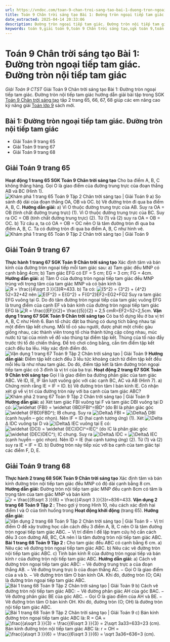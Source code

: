 ```yaml
---
url: https://vndoc.com/toan-9-chan-troi-sang-tao-bai-1-duong-tron-ngoai-tiep-tam-giac-duong-tron-noi-tiep-tam-giac-335523
title: Toán 9 Chân trời sáng tạo Bài 1: Đường tròn ngoại tiếp tam giác. Đường tròn nội tiếp tam giác - Giải Toán 9 CTST - VnDoc.com
date_extracted: 2025-04-14 20:33:06
description: Đường tròn ngoại tiếp tam giác. Đường tròn nội tiếp tam giác hướng dẫn giải chi tiết các câu hỏi và bài tập trong SGK Toán 9 CTST tập 2.
keywords: toán 9,giải toán 9,toán 9 Chân trời sáng tạo,sgk toán 9,toán lớp 9,toán lớp 9 Chân trời sáng tạo,sgk toán 9 Chân trời sáng tạo,toán 9 ctst,giải sgk toán 9 Chân trời sáng tạo,toán 9 Chân trời sáng tạo tập 2,giải bài tập toán 9 Chân trời sáng tạo,Bài 1 Đường tròn ngoại tiếp tam giác. Đường tròn nội tiếp tam giác,toán 9 Chân trời sáng tạo tập 2 trang 67,toán 9 Chân trời sáng tạo tập 2 trang 68
---
```


# Toán 9 Chân trời sáng tạo Bài 1: Đường tròn ngoại tiếp tam giác. Đường tròn nội tiếp tam giác
 _Giải Toán 9 CTST_
Giải Toán 9 Chân trời sáng tạo Bài 1: Đường tròn ngoại tiếp tam giác. Đường tròn nội tiếp tam giác hướng dẫn giải bài tập trong SGK [Toán 9 Chân trời sáng tạo](<https://vndoc.com/toan-9-chan-troi-sang-tao>) tập 2 trang 65, 66, 67, 68 giúp các em nâng cao kỹ năng giải [Toán lớp 9](<https://vndoc.com/toan-lop9>) sách mới.
## Bài 1: Đường tròn ngoại tiếp tam giác. Đường tròn nội tiếp tam giác
  * Giải Toán 9 trang 65
  * Giải Toán 9 trang 67
  * Giải Toán 9 trang 68

## **Giải Toán 9 trang 65**
**Hoạt động 1 trang 65 SGK Toán 9 Chân trời sáng tạo**
Cho ba điểm A, B, C không thẳng hàng. Gọi O là giao điểm của đường trung trực của đoạn thẳng AB và BC \(Hình 1\).
![Khám phá 1 trang 65 Toán 9 Tập 2 Chân trời sáng tạo | Giải Toán 9](https://i.vdoc.vn/data/image/2025/01/24/kham-pha-1-trang-65-toan-9-tap-2.png)
a\) So sánh độ dài của đoạn thẳng OA, OB và OC.
b\) Vẽ đường tròn đi qua ba điểm A, B, C.
**Hướng dẫn giải:**
a\) Vì O thuộc đường trung trực của AB.
Suy ra OA = OB \(tính chất đường trung trực\) \(1\).
Vì O thuộc đường trung trực của BC.
Suy ra OC = OB \(tính chất đường trung trực\) \(2\).
Từ \(1\) và \(2\) suy ra OA = OB = OC.
b\) Từ câu a, ta có OA = OB = OC nên O là tâm đường tròn đi qua ba điểm A, B, C.
Ta có đường tròn đi qua ba điểm A, B, C như hình vẽ.
![Khám phá 1 trang 65 Toán 9 Tập 2 Chân trời sáng tạo | Giải Toán 9](https://i.vdoc.vn/data/image/2025/01/24/kham-pha-1-trang-65-toan-9-tap-2-1.png)
## **Giải Toán 9 trang 67**
**Thực hành 1 trang 67 SGK Toán 9 Chân trời sáng tạo**
Xác định tâm và bán kính của đường tròn ngoại tiếp mỗi tam giác sau:
a\) Tam giác đều MNP có cạnh bằng 4cm;
b\) Tam giác EFG có EF = 5 cm; EG = 3 cm; FG = 4cm.
**Hướng dẫn giải:**
a\) Tâm O của đường tròn ngoại tiếp tam giác đều MNP trùng với trọng tâm của tam giác MNP và có bán kính là ![R = \\frac{{4\\sqrt 3 }}{3}](https://i.vdoc.vn/data/image/blank.png)R=433.
b\) Ta có: ![{5^2} = {3^2} + {4^2}](https://i.vdoc.vn/data/image/blank.png)52=32+42 nên ![E{F^2} = E{G^2} + F{G^2}](https://i.vdoc.vn/data/image/blank.png)EF2=EG2+FG2
Suy ra tam giác EFG vuông tại G.
Do đó tâm đường tròn ngoại tiếp của tam giác vuông EFG là trung điểm của cạnh EF và bán kính của đường tròn ngoại tiếp tam giác EFG là ![R = \\frac{{EF}}{2}= \\frac{{5}}{2} = 2,5 cm](https://i.vdoc.vn/data/image/blank.png)R=EF2=52=2,5cm.
**Vận dụng 1 trang 67 SGK Toán 9 Chân trời sáng tạo**
Có ba tổ dựng lều ở ba vị trí A, B, C như Hình 6. Ban tổ chức đặt ba thùng có dung tích bằng nhau tại một điểm tập kết chung. Mỗi tổ có sáu người, được phát một chiếc gàu giống nhau, các thành viên trong tổ chia thành từng cặp cõng nhau, múc nước từ tại của mình về đổ vào thùng tại điểm tập kết. Thùng của tổ nào đầy trước thì tổ đó chiến thắng. Để trò chơi công bằng, cần tìm điểm tập kết cách đều ba lều. Hãy xác định điểm đó.
![Vận dụng 1 trang 67 Toán 9 Tập 2 Chân trời sáng tạo | Giải Toán 9](https://i.vdoc.vn/data/image/2025/01/24/van-dung-1-trang-67-toan-9-tap-2.png)
**Hướng dẫn giải:**
Điểm tập kết cách đều 3 lều tức khoảng cách từ điểm tập kết đều mỗi lều là như nhau tam giác.
Do đó, điểm tập kết là tâm đường tròn ngoại tiếp tam giác có 3 đỉnh là vị trí của ba trại.
**Hoạt động 2 trang 67 SGK Toán 9 Chân trời sáng tạo**
Gọi I là giao điểm ba đường phân giác của tam giác ABC. Vẽ ID, IE, IF lần lượt vuông góc với các cạnh BC, AC và AB \(Hình 7\).
a\) Chứng minh rằng IE = IF = ID.
b\) Vẽ đường tròn tâm I bán kính IE. Có nhận xét gì về vị trí của đường tròn này với ba cạnh của tam giác ABC?
![Khám phá 2 trang 67 Toán 9 Tập 2 Chân trời sáng tạo | Giải Toán 9](https://i.vdoc.vn/data/image/2025/01/24/kham-pha-2-trang-67-toan-9-tap-2.png)
**Hướng dẫn giải:**
a\) Xét tam giác FBI vuông tại F và tam giác DBI vuông tại D có:
![\\widehat {FBI} = \\widehat {IBD}](https://i.vdoc.vn/data/image/blank.png)FBI^=IBD^ \(do BI là phân giác góc ![\\widehat {FBD}](https://i.vdoc.vn/data/image/blank.png)FBD^\);
IB chung.
Suy ra ![\\Delta](https://i.vdoc.vn/data/image/blank.png)Δ FBI = ![\\Delta](https://i.vdoc.vn/data/image/blank.png)Δ DBI \(cạnh huyền – góc nhọn\).
Nên IF = ID \(hai cạnh tương ứng\) \(1\).
Xét ![\\Delta](https://i.vdoc.vn/data/image/blank.png)Δ IDC vuông tại D và ![\\Delta](https://i.vdoc.vn/data/image/blank.png)Δ IEC vuông tại E có:
![\\widehat {DCI} = \\widehat {IEC}](https://i.vdoc.vn/data/image/blank.png)DCI^=IEC^ \(do IC là phân giác góc ![\\widehat {DEC}](https://i.vdoc.vn/data/image/blank.png)DEC^\);
IC chung.
Suy ra ![\\Delta](https://i.vdoc.vn/data/image/blank.png)Δ IDC = ![\\Delta](https://i.vdoc.vn/data/image/blank.png)Δ IEC \(cạnh huyền – góc nhọn\).
Nên ID = IE \(hai cạnh tương ứng\) \(2\).
Từ \(1\) và \(2\) suy ra IE = IF = ID.
b\) Đường tròn này tiếp xúc với ba cạnh của tam giác tại các điểm F, D, E.
## **Giải Toán 9 trang 68**
**Thực hành 2 trang 68 SGK Toán 9 Chân trời sáng tạo**
Xác định tâm và bán kính đường tròn nội tiếp tam giác đều MNP có độ dài cạnh bằng 8 cm.
**Hướng dẫn giải:**
Đường tròn nội tiếp tam giác MNP đều cạnh 8cm có tâm là trọng tâm của tam giác MNP và bán kính ![r = \\frac{{8\\sqrt 3 }}{6} = \\frac{{4\\sqrt 3 }}{3}](https://i.vdoc.vn/data/image/blank.png)r=836=433.
**Vận dụng 2 trang 68 Toán 9 Tập 2 :** Theo gợi ý trong Hình 10, nêu cách xác định hai điểm I và O của tình huống trong **Hoạt động khởi động** \(trang 65\).
**Hướng dẫn giải:**
![Vận dụng 2 trang 68 Toán 9 Tập 2 Chân trời sáng tạo | Giải Toán 9](https://i.vdoc.vn/data/image/2025/01/24/van-dung-2-trang-68-toan-9-tap-2.png)
− Vị trí điểm O để xây trường học cần cách đều 3 điểm A, B, C nên O là tâm đường tròn ngoại tiếp tam giác ABC.
− Vị trí điểm I để lập trạm cứu hộ cần cách đều 3 con đường AB, BC, CA nên I là tâm đường tròn nội tiếp tam giác ABC.
**Bài 1 trang 68 Toán 9 Tập 2 :** Cho tam giác đều ABC có cạnh bằng 6 cm.
a\) Nêu các vẽ đường tròn ngoại tiếp tam giác ABC.
b\) Nêu các vẽ đường tròn nội tiếp tam giác ABC.
c\) Tính bán kính R của đường tròn ngoại tiếp và bán kính r của đường tròn nội tiếp tam giác ABC.
**Hướng dẫn giải:**
a\) Cách vẽ đường tròn ngoại tiếp tam giác ABC:
− Vẽ đường trung trực a của đoạn thẳng AB.
− Vẽ đường trung trực b của đoạn thẳng AC.
− Gọi O là giao điểm của a và b.
− Vẽ đường tròn tâm O bán kính OA.
Khi đó, đường tròn \(O; OA\) là đường tròn ngoại tiếp tam giác ABC.
![Bài 1 trang 68 Toán 9 Tập 2 Chân trời sáng tạo | Giải Toán 9](https://i.vdoc.vn/data/image/2025/01/24/bai-1-trang-68-toan-lop-9-tap-2.png)
b\) Cách vẽ đường tròn nội tiếp tam giác ABC:
− Vẽ đường phân giác AH của góc BAC.
− Vẽ đường phân giác BE của góc ABC.
− Gọi O là giao điểm của AH và BE.
− Vẽ đường tròn tâm O bán kính OH.
Khi đó, đường tròn \(O; OH\) là đường tròn nội tiếp tam giác ABC.
![Bài 1 trang 68 Toán 9 Tập 2 Chân trời sáng tạo | Giải Toán 9](https://i.vdoc.vn/data/image/2025/01/24/bai-1-trang-68-toan-lop-9-tap-2-1.png)
c\) Bán kính đường tròn ngoại tiếp tam giác ABC là:
R = OA = ![\\frac{{a\\sqrt 3 }}{3} = \\frac{{6\\sqrt 3 }}{3} = 2\\sqrt 3](https://i.vdoc.vn/data/image/blank.png)a33=633=23 \(cm\).
Bán kính đường tròn nội tiếp tam giác ABC là:
r = OH = ![\\frac{{a\\sqrt 3 }}{6} = \\frac{{6\\sqrt 3 }}{6} = \\sqrt 3](https://i.vdoc.vn/data/image/blank.png)a36=636=3 \(cm\).
